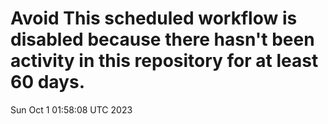 # Avoid This scheduled workflow is disabled because there hasn't been activity in this repository for at least 60 days.
Sun Oct  1 01:58:08 UTC 2023
